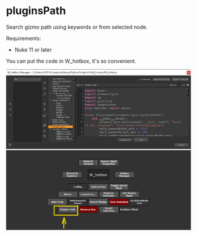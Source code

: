 # pluginsPath

Search gizmo path using keywords or from selected node.


Requirements:

- Nuke 11 or later


You can put the code in W_hotbox, it's so convenient.



<img src="/images/W_hotbox_pluginsPath.png">

<img src="/images/W_hotbox_pluginsPath_2.png">
